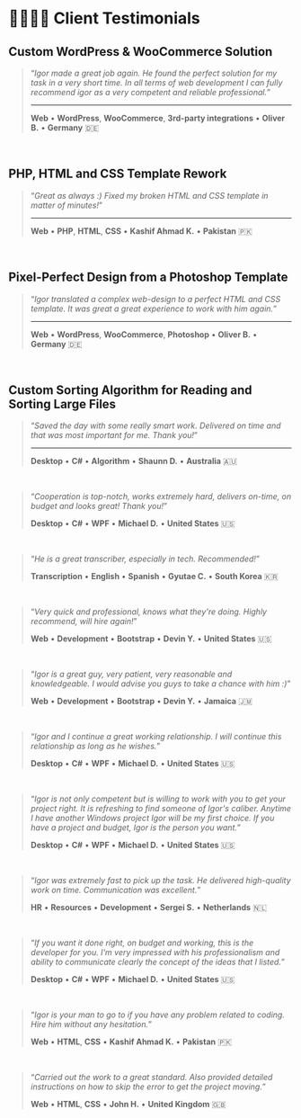 # 🫱🏼‍🫲🏾 Client Testimonials

## Custom WordPress & WooCommerce Solution

> “_Igor made a great job again. He found the perfect solution for my task in a very short time. In all terms of web development I can fully recommend igor as a very competent and reliable professional._”
>
> ---
>
> **Web** • **WordPress**, **WooCommerce**, **3rd-party integrations** • **Oliver B.** • **Germany** 🇩🇪

<br>

## PHP, HTML and CSS Template Rework

> “_Great as always :) Fixed my broken HTML and CSS template in matter of minutes!_”
>
> ---
>
> **Web** • **PHP**, **HTML**, **CSS** • **Kashif Ahmad K.** • **Pakistan** 🇵🇰

<br>

## Pixel-Perfect Design from a Photoshop Template

> “_Igor translated a complex web-design to a perfect HTML and CSS template. It was great a great experience to work with him again._”
>
> ---
>
> **Web** • **WordPress**, **WooCommerce**, **Photoshop** • **Oliver B.** • **Germany** 🇩🇪

<br>

## Custom Sorting Algorithm for Reading and Sorting Large Files

> “_Saved the day with some really smart work. Delivered on time and that was most important for me. Thank you!_”
>
> ---
>
> **Desktop** • **C#** • **Algorithm** • **Shaunn D.** • **Australia** 🇦🇺

<br>

> “_Cooperation is top-notch, works extremely hard, delivers on-time, on budget and looks great! Thank you!_”
>
> **Desktop** • **C#** • **WPF** • **Michael D.** • **United States** 🇺🇸

<br>

> “_He is a great transcriber, especially in tech. Recommended!_”
>
> **Transcription** • **English** • **Spanish** • **Gyutae C.** • **South Korea** 🇰🇷

<br>

> “_Very quick and professional, knows what they're doing. Highly recommend, will hire again!_”
>
> **Web** • **Development** • **Bootstrap** • **Devin Y.** • **United States** 🇺🇸

<br>

> “_Igor is a great guy, very patient, very reasonable and knowledgeable. I would advise you guys to take a chance with him :)_”
>
> **Web** • **Development** • **Bootstrap** • **Devin Y.** • **Jamaica** 🇯🇲

<br>

> “_Igor and I continue a great working relationship. I will continue this relationship as long as he wishes._”
>
> **Desktop** • **C#** • **WPF** • **Michael D.** • **United States** 🇺🇸

<br>

> “_Igor is not only competent but is willing to work with you to get your project right. It is refreshing to find someone of Igor's caliber. Anytime I have another Windows project Igor will be my first choice. If you have a project and budget, Igor is the person you want._”
>
> **Desktop** • **C#** • **WPF** • **Michael D.** • **United States** 🇺🇸

<br>

> “_Igor was extremely fast to pick up the task. He delivered high-quality work on time. Communication was excellent._”
>
> **HR** • **Resources** • **Development** • **Sergei S.** • **Netherlands** 🇳🇱

<br>

> “_If you want it done right, on budget and working, this is the developer for you. I'm very impressed with his professionalism and ability to communicate clearly the concept of the ideas that I listed._”
>
> **Desktop** • **C#** • **WPF** • **Michael D.** • **United States** 🇺🇸

<br>

> “_Igor is your man to go to if you have any problem related to coding. Hire him without any hesitation._”
>
> **Web** • **HTML**, **CSS** • **Kashif Ahmad K.** • **Pakistan** 🇵🇰

<br>

> “_Carried out the work to a great standard. Also provided detailed instructions on how to skip the error to get the project moving._”
>
> **Web** • **HTML**, **CSS** • **John H.** • **United Kingdom** 🇬🇧
